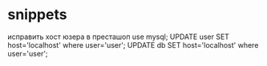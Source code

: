 snippets
========

исправить хост юзера в престашоп
use mysql;
UPDATE user SET host='localhost' where user='user';
UPDATE db SET host='localhost' where user='user';